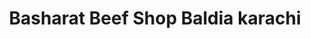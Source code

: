 ---
title: "Basharat Beef Shop Baldia karachi"
url: /karachi/basharat-beef-shop-baldia-karachi/
shop: shop
---